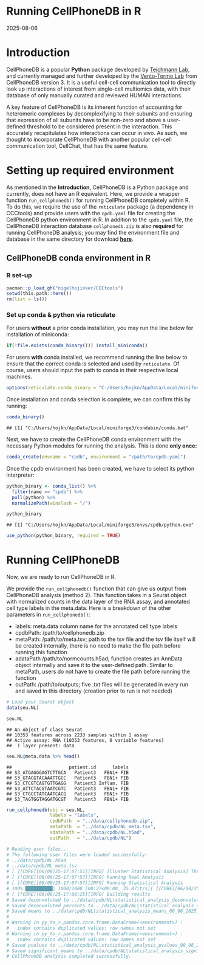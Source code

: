 Running CellPhoneDB in R
================
2025-08-06

# Introduction

CellPhoneDB is a popular **Python** package developed by [Teichmann
Lab](https://www.teichlab.org/), and currently managed and further
developed by the [Vento-Tormo Lab](https://ventolab.org/) from
CellPhoneDB version 3. It is a useful cell-cell communication tool to
directly look up interactions of interest from single-cell multiomics
data, with their database of only manually curated and reviewed HUMAN
interactions.

A key feature of CellPhoneDB is its inherent function of accounting for
heteromeric complexes by decomplexifying to their subunits and ensuring
that expression of all subunits have to be non-zero and above a
user-defined threshold to be considered present in the interaction. This
accurately recapitulates how interactions can occur in vivo. As such, we
thought to incorporate CellPhoneDB with another popular cell-cell
communication tool, CellChat, that has the same feature.

# Setting up required environment

As mentioned in the **Introduction**, CellPhoneDB is a Python package
and currently, does not have an R equivalent. Here, we provide a wrapper
function `run_cellphonedb()` for running CellPhoneDB completely within
R. To do this, we require the use of the `reticulate` package (a
dependency in CCCtools) and provide users with the `cpdb.yaml` file for
creating the CellPhoneDB python environment in R. In addition to the
`cpdb.yaml` file, the CellPhoneDB interaction database `cellphonedb.zip`
is also **required** for running CellPhoneDB analysis; you may find the
environment file and database in the same directory for download
[**here**](../data/).

## CellPhoneDB conda environment in R

### R set-up

``` r
pacman::p_load_gh("nigelhojinker/CCCtools")
setwd(this.path::here())
rm(list = ls())
```

### Set up conda & python via reticulate

For users **without** a prior conda installation, you may run the line
below for installation of miniconda:

``` r
if(!file.exists(conda_binary())) install_miniconda()
```

For users **with** conda installed, we recommend running the line below
to ensure that the correct conda is selected and used by `reticulate`.
Of course, users should input the path to conda in their respective
local machines.

``` r
options(reticulate.conda_binary = "C:/Users/hojkn/AppData/Local/miniforge3/condabin/conda.bat")
```

Once installation and conda selection is complete, we can confirm this
by running:

``` r
conda_binary()
```

    ## [1] "C:/Users/hojkn/AppData/Local/miniforge3/condabin/conda.bat"

Next, we have to create the CellPhoneDB conda environment with the
necessary Python modules for running the analysis. This is done **only
once:**

``` r
conda_create(envname = "cpdb", environment = "/path/to/cpdb.yaml")
```

Once the cpdb environment has been created, we have to select its python
interpreter:

``` r
python_binary <- conda_list() %>%
  filter(name == "cpdb") %>%
  pull(python) %>%
  normalizePath(winslash = "/")

python_binary
```

    ## [1] "C:/Users/hojkn/AppData/Local/miniforge3/envs/cpdb/python.exe"

``` r
use_python(python_binary, required = TRUE)
```

# Running CellPhoneDB

Now, we are ready to run CellPhoneDB in R.

We provide the `run_cellphonedb()` function that can give us output from
CellPhoneDB analysis (method 2). This function takes in a Seurat object
with normalized counts in the data layer of the RNA assay, and annotated
cell type labels in the meta.data. Here is a breakdown of the other
parameters in `run_cellphonedb()`:

- labels: meta.data column name for the annotated cell type labels
- cpdbPath: /path/to/cellphonedb.zip
- metaPath: /path/to/meta.tsv; path to the tsv file and the tsv file
  itself will be created internally, there is no need to make the file
  path before running this function
- adataPath /path/to/normcounts.h5ad; function creates an AnnData object
  internally and save it to the user-defined path. Similar to metaPath,
  users do not have to create the file path before running the function
- outPath: /path/to/outputs; five .txt files will be generated in every
  run and saved in this directory (creation prior to run is not needed)

``` r
# Load your Seurat object
data(seu.NL)

seu.NL
```

    ## An object of class Seurat 
    ## 10353 features across 2233 samples within 1 assay 
    ## Active assay: RNA (10353 features, 0 variable features)
    ##  1 layer present: data

``` r
seu.NL@meta.data %>% head()
```

    ##                     patient.id      labels
    ## S3_ATGAGGGAGTCTTGCA   Patient3   FBN1+ FIB
    ## S3_GTACGTACAAATTGCC   Patient3   FBN1+ FIB
    ## S3_CTCGTCAGTGTTGAGG   Patient3 Inflam. FIB
    ## S3_ATTCTACGTAATCGTC   Patient3   FBN1+ FIB
    ## S3_CTGCCTATCAATCACG   Patient3   FBN1+ FIB
    ## S3_TAGTGGTAGGATGCGT   Patient3   FBN1+ FIB

``` r
run_cellphonedb(obj = seu.NL,
                labels = "labels",
                cpdbPath  = "../data/cellphonedb.zip",
                metaPath  = "../data/cpdb/NL_meta.tsv",
                adataPath = "../data/cpdb/NL.h5ad",
                outPath   = "../data/cpdb/NL")

# Reading user files...
# The following user files were loaded successfully:
# ../data/cpdb/NL.h5ad
# ../data/cpdb/NL_meta.tsv
# [ ][CORE][06/08/25-17:07:51][INFO] [Cluster Statistical Analysis] Threshold:0.1 Iterations:1000 Debug-seed:-1 Threads:4 Precision:3
# [ ][CORE][06/08/25-17:07:57][INFO] Running Real Analysis
# [ ][CORE][06/08/25-17:07:57][INFO] Running Statistical Analysis
# 100%|██████████| 1000/1000 [00:27<00:00, 35.87it/s][ ][CORE][06/08/25-17:08:25][INFO] Building Pvalues result
# [ ][CORE][06/08/25-17:08:25][INFO] Building results
# Saved deconvoluted to ../data/cpdb/NL\statistical_analysis_deconvoluted_08_06_2025_170825.txt
# Saved deconvoluted_percents to ../data/cpdb/NL\statistical_analysis_deconvoluted_percents_08_06_2025_170825.txt
# Saved means to ../data/cpdb/NL\statistical_analysis_means_08_06_2025_170825.txt
# 
# Warning in py_to_r.pandas.core.frame.DataFrame(<environment>) :
#   index contains duplicated values: row names not set
# Warning in py_to_r.pandas.core.frame.DataFrame(<environment>) :
#   index contains duplicated values: row names not set
# Saved pvalues to ../data/cpdb/NL\statistical_analysis_pvalues_08_06_2025_170825.txt
# Saved significant_means to ../data/cpdb/NL\statistical_analysis_significant_means_08_06_2025_170825.txt
# CellPhoneDB analysis completed successfully.
```
